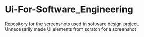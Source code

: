# Ui-For-Software_Engineering
Repository for the screenshots used in software design project. 
Unnecesarily made UI elements from scratch for a screenshot 
